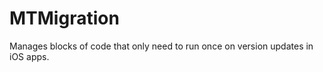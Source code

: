 MTMigration
===========

Manages blocks of code that only need to run once on version updates in iOS apps.